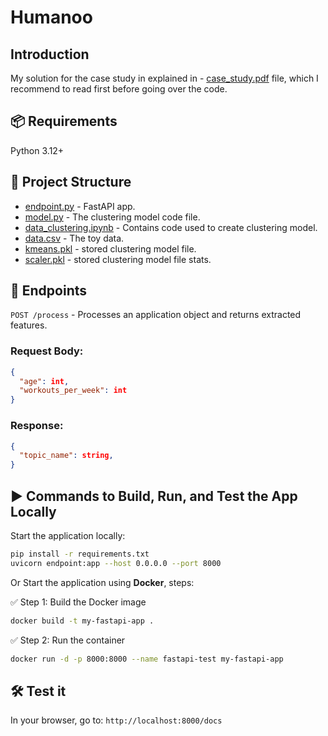 # Humanoo

## Introduction

My solution for the case study in explained in - [case_study.pdf](./case_study.pdf) file, 
which I recommend to read first before going over the code.

## 📦 Requirements
Python 3.12+

## 📂 Project Structure

- [endpoint.py](./endpoint.py) - FastAPI app.
- [model.py](./model.py) - The clustering model code file.
- [data_clustering.ipynb](./data_clustering.ipynb) - Contains code used to create clustering model.
- [data.csv](./data.csv) - The toy data.
- [kmeans.pkl](./kmeans.pkl) - stored clustering model file.
- [scaler.pkl](./scaler.pkl) - stored clustering model file stats.

## 📌 Endpoints

`POST /process` - Processes an application object and returns extracted features.
### Request Body:
```JSON
{
  "age": int,
  "workouts_per_week": int
}
```
### Response:
```JSON
{
  "topic_name": string,
}
```

## ▶️ Commands to Build, Run, and Test the App Locally

Start the application locally:
```bash
pip install -r requirements.txt
uvicorn endpoint:app --host 0.0.0.0 --port 8000
```

Or Start the application using **Docker**, steps:

✅ Step 1: Build the Docker image
```bash
docker build -t my-fastapi-app .
```
✅ Step 2: Run the container
```bash
docker run -d -p 8000:8000 --name fastapi-test my-fastapi-app
```

## 🛠️ Test it
In your browser, go to: `http://localhost:8000/docs`



